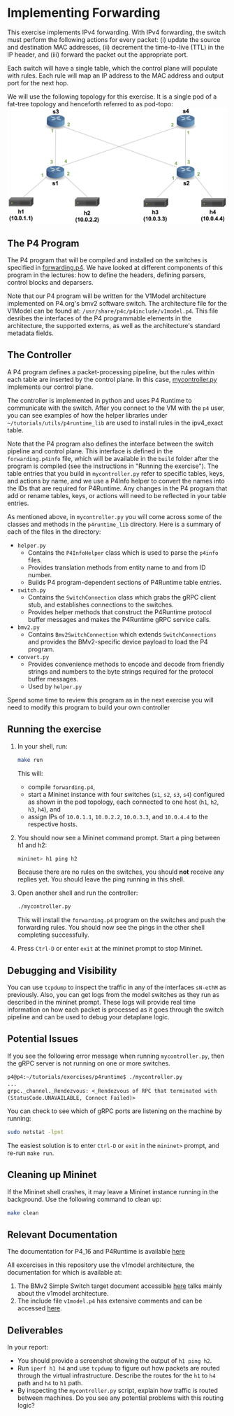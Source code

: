 # Implementing Forwarding

This exercise implements IPv4 forwarding. With IPv4 forwarding, the switch 
must perform the following actions for every packet: (i) update the source 
and destination MAC addresses, (ii) decrement the time-to-live (TTL) in the 
IP header, and (iii) forward the packet out the appropriate port.

Each switch will have a single table, which the control plane will populate 
with rules. Each rule will map an IP address to the MAC address and output 
port for the next hop.

We will use the following topology for this exercise. It is a single pod of 
a fat-tree topology and henceforth referred to as pod-topo:
![pod-topo](./pod-topo.png)

## The P4 Program

The P4 program that will be compiled and installed on the switches is specified 
in [forwarding.p4](./forwarding.p4). We have looked at different components of 
this program in the lectures: how to define the headers, defining parsers,
control blocks and deparsers. 

Note that our P4 program will be written for the V1Model architecture implemented
on P4.org's bmv2 software switch. The architecture file for the V1Model
can be found at: `/usr/share/p4c/p4include/v1model.p4`. This file
desribes the interfaces of the P4 programmable elements in the architecture,
the supported externs, as well as the architecture's standard metadata
fields. 

## The Controller

A P4 program defines a packet-processing pipeline, but the rules
within each table are inserted by the control plane. In this case,
[mycontroller.py](./mycontroller.py) implements our control plane.

The controller is implemented in python and uses P4 Runtime to communicate with the switch. After you connect to the VM with the `p4` user, you can see examples of how the helper libraries under `~/tutorials/utils/p4runtime_lib` are used to install rules in the ipv4_exact table.

Note that the P4 program also defines the interface between the
switch pipeline and control plane. This interface is defined in the
`forwarding.p4info` file, which will be available in the `build` 
folder after the program is compiled (see the instructions in "Running the exercise").
The table entries that you build in `mycontroller.py`
refer to specific tables, keys, and actions by name, and we use a P4Info helper
to convert the names into the IDs that are required for P4Runtime. Any changes
in the P4 program that add or rename tables, keys, or actions will need to be
reflected in your table entries.

As mentioned above, in `mycontroller.py` you will come across some of the classes and methods in
the `p4runtime_lib` directory. Here is a summary of each of the files in the directory:
- `helper.py`
  - Contains the `P4InfoHelper` class which is used to parse the `p4info` files.
  - Provides translation methods from entity name to and from ID number.
  - Builds P4 program-dependent sections of P4Runtime table entries.
- `switch.py`
  - Contains the `SwitchConnection` class which grabs the gRPC client stub, and
    establishes connections to the switches.
  - Provides helper methods that construct the P4Runtime protocol buffer messages
    and makes the P4Runtime gRPC service calls.
- `bmv2.py`
  - Contains `Bmv2SwitchConnection` which extends `SwitchConnections` and provides
    the BMv2-specific device payload to load the P4 program.
- `convert.py`
  - Provides convenience methods to encode and decode from friendly strings and
    numbers to the byte strings required for the protocol buffer messages.
  - Used by `helper.py`

Spend some time to review this program as in the next exercise you will need to modify this program to build your own controller

## Running the exercise

1. In your shell, run:
   ```bash
   make run
   ```
   This will:
   * compile `forwarding.p4`,
   * start a Mininet instance with four switches (`s1`, `s2`, `s3`, `s4`)
     configured as shown in the pod topology, each connected to one host 
     (`h1`, `h2`, `h3`, `h4`), and
   * assign IPs of `10.0.1.1`, `10.0.2.2`, `10.0.3.3`, and `10.0.4.4` to the respective hosts.

2. You should now see a Mininet command prompt. Start a ping between h1 and h2:
   ```bash
   mininet> h1 ping h2
   ```
   Because there are no rules on the switches, you should **not** receive any
   replies yet. You should leave the ping running in this shell.

3. Open another shell and run the controller:
   ```bash
   ./mycontroller.py
   ```
   This will install the `forwarding.p4` program on the switches and push the
   forwarding rules. You should now see the pings in the other shell completing
   successfully. 
   
4. Press `Ctrl-D` or enter `exit` at the mininet prompt to stop Mininet.

## Debugging and Visibility

You can use `tcpdump` to inspect the traffic in any of the interfaces `sN-ethM` as previously. Also, you can get logs from the model switches as they run as described in the mininet prompt. These logs will provide real time information on how each packet is processed as it goes through the switch pipeline and can be used to debug your detaplane logic.

## Potential Issues

If you see the following error message when running `mycontroller.py`, then
the gRPC server is not running on one or more switches.

```
p4@p4:~/tutorials/exercises/p4runtime$ ./mycontroller.py
...
grpc._channel._Rendezvous: <_Rendezvous of RPC that terminated with (StatusCode.UNAVAILABLE, Connect Failed)>
```

You can check to see which of gRPC ports are listening on the machine by running:
```bash
sudo netstat -lpnt
```

The easiest solution is to enter `Ctrl-D` or `exit` in the `mininet>` prompt,
and re-run `make run`.

## Cleaning up Mininet

If the Mininet shell crashes, it may leave a Mininet instance
running in the background. Use the following command to clean up:
```bash
make clean
```


## Relevant Documentation

The documentation for P4_16 and P4Runtime is available [here](https://p4.org/specs/)

All excercises in this repository use the v1model architecture, the documentation for which is available at:
1. The BMv2 Simple Switch target document accessible [here](https://github.com/p4lang/behavioral-model/blob/master/docs/simple_switch.md) talks mainly about the v1model architecture.
2. The include file `v1model.p4` has extensive comments and can be accessed [here](https://github.com/p4lang/p4c/blob/master/p4include/v1model.p4).

## Deliverables

In your report:

* You should provide a screenshot showing the output of `h1 ping h2`.
* Run `iperf h1 h4` and use `tcpdump` to figure out how packets are routed through the virtual infrastructure. Describe the routes for the `h1` to `h4` path and `h4` to `h1` path.
* By inspecting the `mycontroller.py` script, explain how traffic is routed between machines. Do you see any potential problems with this routing logic?
